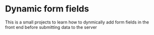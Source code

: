 # Dynamic form fields

This is a small projects to learn how to dynmically add form fields in the front end before submitting data to the server
